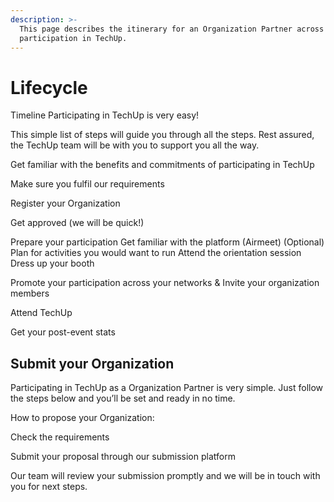 ```yaml
---
description: >-
  This page describes the itinerary for an Organization Partner across its
  participation in TechUp.
---
```


# Lifecycle

Timeline Participating in TechUp is very easy!

This simple list of steps will guide you through all the steps. Rest assured, the TechUp team will be with you to support you all the way.

Get familiar with the benefits and commitments of participating in TechUp

Make sure you fulfil our requirements

Register your Organization

Get approved (we will be quick!)

Prepare your participation Get familiar with the platform (Airmeet) (Optional) Plan for activities you would want to run Attend the orientation session Dress up your booth

Promote your participation across your networks & Invite your organization members

Attend TechUp

Get your post-event stats



## Submit your Organization

Participating in TechUp as a Organization Partner is very simple. Just follow the steps below and you’ll be set and ready in no time.

How to propose your Organization:

Check the requirements

Submit your proposal through our submission platform

Our team will review your submission promptly and we will be in touch with you for next steps.



